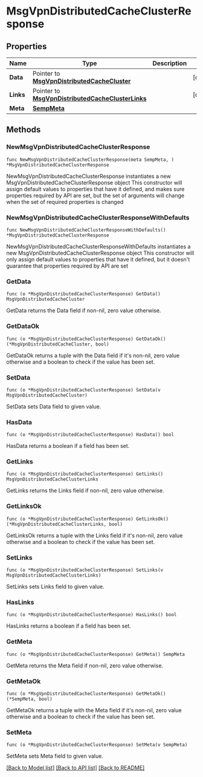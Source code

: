 # MsgVpnDistributedCacheClusterResponse

## Properties

Name | Type | Description | Notes
------------ | ------------- | ------------- | -------------
**Data** | Pointer to [**MsgVpnDistributedCacheCluster**](MsgVpnDistributedCacheCluster.md) |  | [optional] 
**Links** | Pointer to [**MsgVpnDistributedCacheClusterLinks**](MsgVpnDistributedCacheClusterLinks.md) |  | [optional] 
**Meta** | [**SempMeta**](SempMeta.md) |  | 

## Methods

### NewMsgVpnDistributedCacheClusterResponse

`func NewMsgVpnDistributedCacheClusterResponse(meta SempMeta, ) *MsgVpnDistributedCacheClusterResponse`

NewMsgVpnDistributedCacheClusterResponse instantiates a new MsgVpnDistributedCacheClusterResponse object
This constructor will assign default values to properties that have it defined,
and makes sure properties required by API are set, but the set of arguments
will change when the set of required properties is changed

### NewMsgVpnDistributedCacheClusterResponseWithDefaults

`func NewMsgVpnDistributedCacheClusterResponseWithDefaults() *MsgVpnDistributedCacheClusterResponse`

NewMsgVpnDistributedCacheClusterResponseWithDefaults instantiates a new MsgVpnDistributedCacheClusterResponse object
This constructor will only assign default values to properties that have it defined,
but it doesn't guarantee that properties required by API are set

### GetData

`func (o *MsgVpnDistributedCacheClusterResponse) GetData() MsgVpnDistributedCacheCluster`

GetData returns the Data field if non-nil, zero value otherwise.

### GetDataOk

`func (o *MsgVpnDistributedCacheClusterResponse) GetDataOk() (*MsgVpnDistributedCacheCluster, bool)`

GetDataOk returns a tuple with the Data field if it's non-nil, zero value otherwise
and a boolean to check if the value has been set.

### SetData

`func (o *MsgVpnDistributedCacheClusterResponse) SetData(v MsgVpnDistributedCacheCluster)`

SetData sets Data field to given value.

### HasData

`func (o *MsgVpnDistributedCacheClusterResponse) HasData() bool`

HasData returns a boolean if a field has been set.

### GetLinks

`func (o *MsgVpnDistributedCacheClusterResponse) GetLinks() MsgVpnDistributedCacheClusterLinks`

GetLinks returns the Links field if non-nil, zero value otherwise.

### GetLinksOk

`func (o *MsgVpnDistributedCacheClusterResponse) GetLinksOk() (*MsgVpnDistributedCacheClusterLinks, bool)`

GetLinksOk returns a tuple with the Links field if it's non-nil, zero value otherwise
and a boolean to check if the value has been set.

### SetLinks

`func (o *MsgVpnDistributedCacheClusterResponse) SetLinks(v MsgVpnDistributedCacheClusterLinks)`

SetLinks sets Links field to given value.

### HasLinks

`func (o *MsgVpnDistributedCacheClusterResponse) HasLinks() bool`

HasLinks returns a boolean if a field has been set.

### GetMeta

`func (o *MsgVpnDistributedCacheClusterResponse) GetMeta() SempMeta`

GetMeta returns the Meta field if non-nil, zero value otherwise.

### GetMetaOk

`func (o *MsgVpnDistributedCacheClusterResponse) GetMetaOk() (*SempMeta, bool)`

GetMetaOk returns a tuple with the Meta field if it's non-nil, zero value otherwise
and a boolean to check if the value has been set.

### SetMeta

`func (o *MsgVpnDistributedCacheClusterResponse) SetMeta(v SempMeta)`

SetMeta sets Meta field to given value.



[[Back to Model list]](../README.md#documentation-for-models) [[Back to API list]](../README.md#documentation-for-api-endpoints) [[Back to README]](../README.md)


